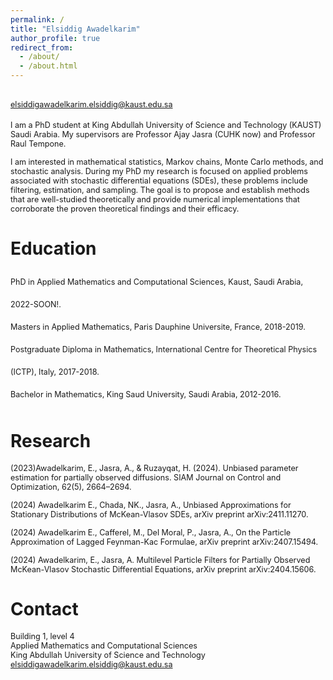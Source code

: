 ```yaml
---
permalink: /
title: "Elsiddig Awadelkarim"
author_profile: true
redirect_from: 
  - /about/
  - /about.html
---
```

<span style="font-size:0.9em;line-height: 50px;">elsiddigawadelkarim.elsiddig@kaust.edu.sa</span>  
<span style="font-size:0.9em;">
I am a PhD student at King Abdullah University of Science and Technology (KAUST) Saudi Arabia. My supervisors are Professor Ajay Jasra (CUHK now) and Professor Raul Tempone.  </span>  

<span style="font-size:0.9em;">I am interested in mathematical statistics, Markov chains, Monte Carlo methods, and stochastic analysis. During my PhD my research is focused on applied problems associated with stochastic differential equations (SDEs), these problems include filtering, estimation, and sampling. The goal is to propose and establish methods that are well-studied theoretically and provide numerical implementations that corroborate the proven theoretical findings and their efficacy.
</span>

Education
======
<span style="font-size:0.9em;line-height: 36px;">PhD in Applied Mathematics and Computational Sciences, Kaust, Saudi Arabia, 2022-SOON!.</span>  
<span style="font-size:0.9em;line-height: 36px;;">Masters in Applied Mathematics, Paris Dauphine Universite, France, 2018-2019.</span>  
<span style="font-size:0.9em;line-height: 36px;">Postgraduate Diploma in Mathematics, International Centre for Theoretical Physics (ICTP), Italy, 2017-2018.</span>  
<span style="font-size:0.9em;line-height: 36px;">Bachelor in Mathematics, King Saud University, Saudi Arabia, 2012-2016.</span>  

Research
======
<span style="font-size:0.9em;">(2023)Awadelkarim, E., Jasra, A., & Ruzayqat, H. (2024). Unbiased parameter estimation for partially observed diffusions. SIAM Journal on Control and Optimization, 62(5), 2664–2694.</span>  

<span style="font-size:0.9em;">(2024) Awadelkarim E., Chada, NK., Jasra, A., Unbiased Approximations for Stationary Distributions of McKean-Vlasov SDEs, arXiv preprint arXiv:2411.11270.</span>  

<span style="font-size:0.9em;">(2024) Awadelkarim E., Cafferel, M., Del Moral, P., Jasra, A., On the Particle Approximation of Lagged Feynman-Kac Formulae, arXiv preprint arXiv:2407.15494.</span>  

<span style="font-size:0.9em;">(2024) Awadelkarim, E., Jasra, A.  Multilevel Particle Filters for Partially Observed McKean-Vlasov Stochastic Differential Equations, arXiv preprint arXiv:2404.15606.</span>  

Contact
=====
<span style="font-size:0.9em;">Building 1, level 4</span>  
<span style="font-size:0.9em;">Applied Mathematics and Computational Sciences</span>  
<span style="font-size:0.9em;">King Abdullah University of Science and Technology</span>  
<span style="font-size:0.9em;">elsiddigawadelkarim.elsiddig@kaust.edu.sa</span>  
